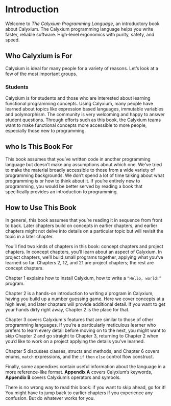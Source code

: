 # Introduction

Welcome to _The Calyxium Programming Language_, an introductory book about Calyxium. The Calyxium programming language helps you write faster, reliable software. High-level ergonomics with purity, safety, and speed.

## Who Calyxium is For
Calyxium is ideal for many people for a variety of reasons. Let’s look at a few of the most important groups.

### Students
Calyxium is for students and those who are interested about learning functional programming concepts. Using Calyxium, many people have learned about topics like expression based languages, immutable variables and polymorphism.  The community is very welcoming and happy to answer student questions. Through efforts such as this book, the Calyxium teams want to make functional concepts more accessible to more people, especially those new to programming.

## who Is This Book For

This book assumes that you’ve written code in another programming language but
doesn’t make any assumptions about which one. We’ve tried to make the material
broadly accessible to those from a wide variety of programming backgrounds. We
don’t spend a lot of time talking about what programming _is_ or how to think
about it. If you’re entirely new to programming, you would be better served by
reading a book that specifically provides an introduction to programming.

## How to Use This Book

In general, this book assumes that you’re reading it in sequence from front to
back. Later chapters build on concepts in earlier chapters, and earlier
chapters might not delve into details on a particular topic but will revisit
the topic in a later chapter.


You’ll find two kinds of chapters in this book: concept chapters and project
chapters. In concept chapters, you’ll learn about an aspect of Calyxium. In project
chapters, we’ll build small programs together, applying what you’ve learned so
far. Chapters 2, 12, and 21 are project chapters; the rest are concept chapters.

Chapter 1 explains how to install Calyxium, how to write a `“Hello, world!”` program.

Chapter 2 is a hands-on introduction to writing a program in Calyxium, having you build up a
number guessing game. Here we cover concepts at a high level, and later
chapters will provide additional detail. If you want to get your hands dirty
right away, Chapter 2 is the place for that. 

Chapter 3 covers Calyxium's features
that are similar to those of other programming languages. If you’re a particularly meticulous
learner who prefers to learn every detail before moving on to the next, you
might want to skip Chapter 2 and go straight to Chapter 3, returning to Chapter
2 when you’d like to work on a project applying the details you’ve learned.

Chapter 5 discusses classes, structs and methods, and Chapter 6 covers enums, `match` expressions, and the `if` `then` `else` control flow construct.

Finally, some appendixes contain useful information about the language in a more reference-like format. **Appendix A** covers Calyxium’s keywords, **Appendix B** covers Calyxium’s operators and symbols.

There is no wrong way to read this book: if you want to skip ahead, go for it! You might have to jump back to earlier chapters if you experience any confusion. But do whatever works for you.